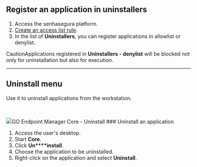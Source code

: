 ## Register an application in uninstallers

1. Access the senhasegura platform.
2. [Create an access list rule](/v3-32/docs/go-endpoint-manager-windows-application-access-lists).
3. In the list of **Uninstallers**, you can register applications in allowlist or denylist.

CautionApplications registered in **Uninstallers \- denylist** will be blocked not only for uninstallation but also for execution.

---

## Uninstall menu

Use it to uninstall applications from the workstation. 

 

![](https://cdn.document360.io/5a1d58df-64ce-42a2-8b23-688477d32f33/Images/Documentation/image-1672337985703.png)GO Endpoint Manager Core \- Uninstall ### Uninstall an application

1. Access the user's desktop.
2. Start **Core**.
3. Click **Un****install**.
4. Choose the application to be uninstalled.
5. Right\-click on the application and select **Uninstall**.
  


